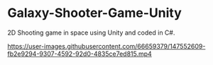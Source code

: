 # Galaxy-Shooter-Game-Unity

2D Shooting game in space using Unity and coded in C#.

https://user-images.githubusercontent.com/66659379/147552609-fb2e9294-9307-4592-92d0-4835ce7ed815.mp4

